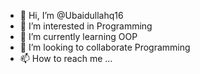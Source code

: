 - 👋 Hi, I’m @Ubaidullahq16
- 👀 I’m interested in Programming 
- 🌱 I’m currently learning OOP
- 💞️ I’m looking to collaborate Programming
- 📫 How to reach me ...

<!---
Ubaidullahq16/Ubaidullahq16 is a ✨ special ✨ repository because its `README.md` (this file) appears on your GitHub profile.
You can click the Preview link to take a look at your changes.
--->
